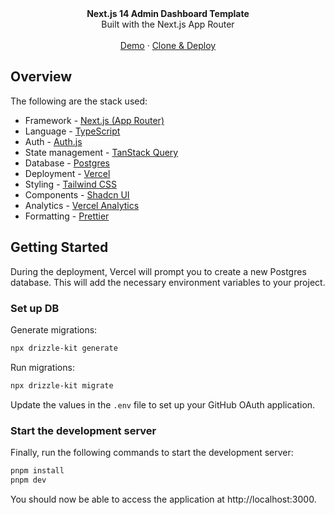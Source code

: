 <div align="center"><strong>Next.js 14 Admin Dashboard Template</strong></div>
<div align="center">Built with the Next.js App Router</div>
<br />
<div align="center">
<a href="https://next-admin-dash.vercel.app/">Demo</a>
<span> · </span>
<a href="https://vercel.com/templates/next.js/admin-dashboard-tailwind-postgres-react-nextjs">Clone & Deploy</a>
<span>
</div>

## Overview
The following are the stack used:

- Framework - [Next.js (App Router)](https://nextjs.org)
- Language - [TypeScript](https://www.typescriptlang.org)
- Auth - [Auth.js](https://authjs.dev)
- State management - [TanStack Query](https://tanstack.com/query/latest/docs/framework/react/quick-start)
- Database - [Postgres](https://vercel.com/postgres)
- Deployment - [Vercel](https://vercel.com/docs/concepts/next.js/overview)
- Styling - [Tailwind CSS](https://tailwindcss.com)
- Components - [Shadcn UI](https://ui.shadcn.com/)
- Analytics - [Vercel Analytics](https://vercel.com/analytics)
- Formatting - [Prettier](https://prettier.io)

## Getting Started

During the deployment, Vercel will prompt you to create a new Postgres database. This will add the necessary environment variables to your project.

### Set up DB

Generate migrations:

```bash
npx drizzle-kit generate
```

Run migrations:

```bash
npx drizzle-kit migrate
```

Update the values in the `.env` file to set up your GitHub OAuth application.

### Start the development server

Finally, run the following commands to start the development server:

```bash
pnpm install
pnpm dev
```

You should now be able to access the application at http://localhost:3000.
